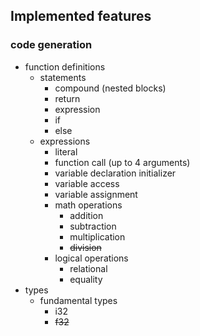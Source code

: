 ## Implemented features
### code generation
- function definitions
    - statements
        * compound (nested blocks)
        * return
        * expression
        * if
        * else
    - expressions
        * literal
        * function call (up to 4 arguments)
        * variable declaration initializer
        * variable access
        * variable assignment
        * math operations
            * addition
            * subtraction
            * multiplication
            * ~~division~~
        * logical operations
            * relational
            * equality
- types
    * fundamental types
        * i32
        * ~~f32~~